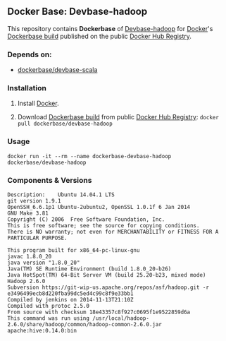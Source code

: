 ## Docker Base: Devbase-hadoop


This repository contains **Dockerbase** of [Devbase-hadoop](http://hadoop.apache.org/) for [Docker](https://www.docker.com/)'s [Dockerbase build](https://registry.hub.docker.com/u/dockerbase/devbase-hadoop/) published on the public [Docker Hub Registry](https://registry.hub.docker.com/).


### Depends on:

* [dockerbase/devbase-scala](https://registry.hub.docker.com/u/dockerbase/devbase-scala)


### Installation

1. Install [Docker](https://docs.docker.com/installation/).

2. Download [Dockerbase build](https://registry.hub.docker.com/u/dockerbase/devbase-hadoop/) from public [Docker Hub Registry](https://registry.hub.docker.com/): `docker pull dockerbase/devbase-hadoop`


### Usage

    docker run -it --rm --name dockerbase-devbase-hadoop dockerbase/devbase-hadoop

### Components & Versions

    Description:	Ubuntu 14.04.1 LTS
    git version 1.9.1
    OpenSSH_6.6.1p1 Ubuntu-2ubuntu2, OpenSSL 1.0.1f 6 Jan 2014
    GNU Make 3.81
    Copyright (C) 2006  Free Software Foundation, Inc.
    This is free software; see the source for copying conditions.
    There is NO warranty; not even for MERCHANTABILITY or FITNESS FOR A
    PARTICULAR PURPOSE.
    
    This program built for x86_64-pc-linux-gnu
    javac 1.8.0_20
    java version "1.8.0_20"
    Java(TM) SE Runtime Environment (build 1.8.0_20-b26)
    Java HotSpot(TM) 64-Bit Server VM (build 25.20-b23, mixed mode)
    Hadoop 2.6.0
    Subversion https://git-wip-us.apache.org/repos/asf/hadoop.git -r e3496499ecb8d220fba99dc5ed4c99c8f9e33bb1
    Compiled by jenkins on 2014-11-13T21:10Z
    Compiled with protoc 2.5.0
    From source with checksum 18e43357c8f927c0695f1e9522859d6a
    This command was run using /usr/local/hadoop-2.6.0/share/hadoop/common/hadoop-common-2.6.0.jar
    apache:hive:0.14.0:bin

